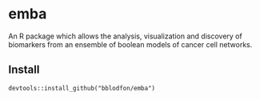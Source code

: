 # emba

<!-- badges: start -->
<!-- badges: end -->

An R package which allows the analysis, visualization and discovery of 
biomarkers from an ensemble of boolean models of cancer cell networks.

## Install

```
devtools::install_github("bblodfon/emba")
```
